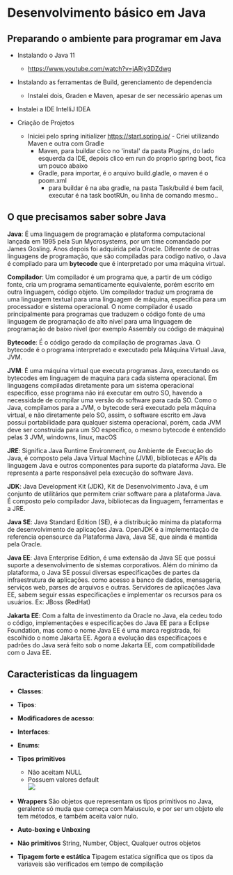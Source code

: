 # Desenvolvimento básico em Java

## Preparando o ambiente para programar em Java

- Instalando o Java 11
  - https://www.youtube.com/watch?v=jARiy3DZdwg
- Instalando as ferramentas de Build, gerenciamento de dependencia
  - Instalei dois, Graden e Maven, apesar de ser necessário apenas um
- Instalei a IDE IntelliJ IDEA

- Criação de Projetos
  - Iniciei pelo spring initializer https://start.spring.io/ - Criei utilizando Maven e outra com Gradle
    - Maven, para buildar clico no 'instal' da pasta Plugins, do lado esquerda da IDE, depois clico em run do proprio spring boot, fica um pouco abaixo
    - Gradle, para importar, é o arquivo build.gladle, o maven é o poom.xml
      - para buildar é na aba gradle, na pasta Task/build é bem facil, executar é na task bootRUn, ou linha de comando mesmo..

## O que precisamos saber sobre Java

**Java**: É uma linguagem de programação e plataforma computacional lançada em 1995 pela Sun Mycrosystems, por um time comandado por James Gosling. Anos depois foi adquirida pela Oracle. Diferente de outras linguagens de programação, que são compiladas para codigo nativo, o Java é compilado para um **bytecode** que é interpretado por uma máquina virtual.

**Compilador**: Um compilador é um programa que, a partir de um código fonte, cria um programa semanticamente equivalente, porém escrito em outra linguagem, código objeto. Um compilador traduz um programa de uma linguagem textual para uma linguagem de máquina, especifica para um processador e sistema operacional.
O nome compilador é usado principalmente para programas que traduzem o código fonte de uma linguagem de programação de alto nível para uma linguagem de programação de baixo nivel (por exemplo Assembly ou código de máquina)

**Bytecode**: É o código gerado da compilação de programas Java. O bytecode é o programa interpretado e executado pela Máquina Virtual Java, JVM.

**JVM**: É uma máquina virtual que executa programas Java, executando os bytecodes em linguagem de maquina para cada sistema operacional.
Em linguagens compiladas diretamente para um sistema operacional especifico, esse programa não irá executar em outro SO, havendo a necessidade de compilar uma versão do software para cada SO.
Como o Java, compilamos para a JVM, o bytecode será executado pela máquina virtual, e não diretamente pelo SO, assim, o software escrito em Java possui portabilidade para qualquer sistema operacional, porém, cada JVM deve ser construida para um SO especifico, o mesmo bytecode é entendido pelas 3 JVM, windowns, linux, macOS

**JRE**: Significa Java Runtime Environment, ou Ambiente de Execução do Java, é composto pela Java Virtual Machine (JVM), bibliotecas e APIs da linguagem Java e outros componentes para suporte da plataforma Java.
Ele representa a parte responsável pela execução do software Java.

**JDK**: Java Development Kit (JDK), Kit de Desenvolvimento Java, é um conjunto de utilitários que permitem criar software para a plataforma Java. É composto pelo compilador Java, bibliotecas da linguagem, ferramentas e a JRE.

**Java SE**: Java Standard Edition (SE), é a distribuição mínima da plataforma de desenvolvimento de aplicações Java.
OpenJDK é a implementação de referencia opensource da Plataforma Java, Java SE, que ainda é mantida pela Oracle.

**Java EE**: Java Enterprise Edition, é uma extensão da Java SE que possui suporte a desenvolvimento de sistemas corporativos.
Além do minimo da plataforma, o Java SE possui diversas especificações de partes da infraestrutura de aplicações. como acesso a banco de dados, mensageria, serviços web, parses de arquivos e outras.
Servidores de aplicações Java EE, sabem seguir essas especificações e implementar os recursos para os usuários. Ex: JBoss (RedHat)

**Jakarta EE**: Com a falta de investimento da Oracle no Java, ela cedeu todo o código, implementações e especificações do Java EE para a Eclipse Foundation, mas como o nome Java EE é uma marca registrada, foi escolhido o nome Jakarta EE.
Agora a evolução das especificaçoes e padrões do Java será feito sob o nome Jakarta EE, com compatibilidade com o Java EE.

## Caracteristicas da linguagem

- **Classes**:
- **Tipos**:
- **Modificadores de acesso**:
- **Interfaces**:
- **Enums**:

- **Tipos primitivos**

  - Não aceitam NULL
  - Possuem valores default </br>
    <img src="./primitivos.png">

- **Wrappers** São objetos que representam os tipos primitivos no Java, geralente só muda que começa com Maiusculo, e por ser um objeto ele tem métodos, e também aceita valor nulo.
- **Auto-boxing e Unboxing**
- **Não primitivos** String, Number, Object, Qualquer outros objetos
- **Tipagem forte e estática** Tipagem estatica significa que os tipos da variaveis são verificados em tempo de compilação
